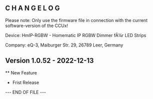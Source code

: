 ﻿C H A N G E L O G
-----------------

Please note: Only use the firmware file in connection with the current software-version of the CCUx!

Device:      HmIP-RGBW - Homematic IP RGBW Dimmer fÃ¼r LED Strips

Company:     eQ-3, Maiburger Str. 29, 26789 Leer, Germany



Version 1.0.52 - 2022-12-13
--------------------------------------------------------------

** New Feature
   * Frist Release



--- END OF FILE ---
